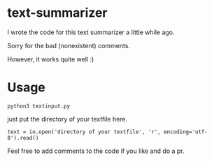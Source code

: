 # text-summarizer

I wrote the code for this text summarizer a little while ago.

Sorry for the bad (nonexistent) comments.

However, it works quite well :)

# Usage

    python3 textinput.py

just put the directory of your textfile here.

`text = io.open('directory of your textfile', 'r', encoding='utf-8').read() `

Feel free to add comments to the code if you like and do a pr.
